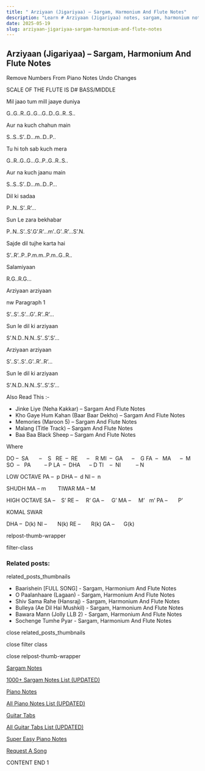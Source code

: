 ```yaml
---
title: " Arziyaan (Jigariyaa) – Sargam, Harmonium And Flute Notes"
description: "Learn # Arziyaan (Jigariyaa) notes, sargam, harmonium notations and flute notes. Easy step-by-step tutorial for beginners."
date: 2025-05-19
slug: arziyaan-jigariyaa-sargam-harmonium-and-flute-notes
---
```


## Arziyaan (Jigariyaa) – Sargam, Harmonium And Flute Notes

Remove Numbers From Piano Notes
Undo Changes

SCALE OF THE FLUTE IS D# BASS/MIDDLE

Mil jaao tum mill jaaye duniya

G..G..R..G..G…G..D..G..R..S..

Aur na kuch chahun main

S..S..S’..D…m..D..P..

Tu hi toh sab kuch mera

G..R..G..G…G..P..G..R..S..

Aur na kuch jaanu main

S..S..S’..D…m..D..P…

Dil ki sadaa

P..N..S’..R’…

Sun Le zara bekhabar

P..N..S’..S’.G’.R’…m’..G’..R’…S’.N.

Sajde dil tujhe karta hai

S’..R’..P..P.m.m..P.m..G..R..

Salamiyaan

R.G..R.G…

Arziyaan arziyaan

nw Paragraph 1

S’..S’..S’…G’..R’..R’…

Sun le dil ki arziyaan

S’.N.D..N.N..S’..S’.S’…

Arziyaan arziyaan

S’..S’..S’..G’..R’..R’…

Sun le dil ki arziyaan

S’.N.D..N.N..S’..S’.S’…

Also Read This :-

- Jinke Liye (Neha Kakkar) – Sargam And Flute Notes
- Kho Gaye Hum Kahan (Baar Baar Dekho) – Sargam And Flute Notes
- Memories (Maroon 5) – Sargam And Flute Notes
- Malang (Title Track) – Sargam And Flute Notes
- Baa Baa Black Sheep – Sargam And Flute Notes

Where

DO –  SA       –    S  
RE  –  RE      –    R
MI  –  GA      –    G
FA  –   MA      –  M
SO  –   PA         – P
LA  –  DHA      – D
TI    –  NI          – N

LOW OCTAVE
PA –  p
DHA –  d
NI –  n

SHUDH MA – m        TIWAR MA – M

HIGH OCTAVE
SA –    S’
RE –     R’
GA –     G’
MA –     M’   m’
PA –       P’

KOMAL SWAR

DHA –  D(k)
NI –       N(k)
RE –       R(k)
GA –      G(k)

relpost-thumb-wrapper

filter-class

### Related posts:

related_posts_thumbnails

- Baarishein [FULL SONG] - Sargam, Harmonium And Flute Notes
- O Paalanhaare (Lagaan) - Sargam, Harmonium And Flute Notes
- Shiv Sama Rahe (Hansraj) - Sargam, Harmonium And Flute Notes
- Bulleya (Ae Dil Hai Mushkil) - Sargam, Harmonium And Flute Notes
- Bawara Mann (Jolly LLB 2) - Sargam, Harmonium And Flute Notes
- Sochenge Tumhe Pyar - Sargam, Harmonium And Flute Notes

close related_posts_thumbnails

close filter class

close relpost-thumb-wrapper

[Sargam Notes](/sargam-notes.html)

[1000+ Sargam Notes List (UPDATED)](/all-songs-list-sargam-notes.html)

[Piano Notes](/piano-notes.html)

[All Piano Notes List (UPDATED)](/all-songs-list-piano-notes.html)

[Guitar Tabs](/guitar-tabs.html)

[All Guitar Tabs List (UPDATED)](/all-songs-list-guitar-tabs.html)

[Super Easy Piano Notes](https://studywall.in/)

[Request A Song](/request-a-song.html)

CONTENT END 1
